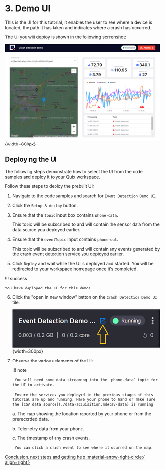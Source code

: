 # 3. Demo UI

This is the UI for this tutorial, it enables the user to see where a device is located, the path it has taken and indicates where a crash has occurred.

The UI you will deploy is shown in the following screenshot:

![Event detection UI](./ui.png){width=600px}

## Deploying the UI

The following steps demonstrate how to select the UI from the code samples and deploy it to your Quix workspace.

Follow these steps to deploy the prebuilt UI:

1. Navigate to the code samples and search for `Event Detection Demo UI`.

2. Click the `Setup & deploy` button.

3. Ensure that the `topic` input box contains `phone-data`.

	This topic will be subscribed to and will contain the sensor data from the data source you deployed earlier.

4. Ensure that the `eventTopic` input contains `phone-out`.

	This topic will be subscribed to and will contain any events generated by the crash event detection service you deployed earlier.

5. Click `Deploy` and wait while the UI is deployed and started.
	You will be redirected to your workspace homepage once it's completed.

!!! success

	You have deployed the UI for this demo!

6. Click the "open in new window" button on the `Crash Detection Demo UI` tile.

	![Crash detection UI tile](./crash-detection-ui-tile.png){width=300px}

7. Observe the various elements of the UI:

	!!! note 

		You will need some data streaming into the `phone-data` topic for the UI to activate. 
		
		Ensure the services you deployed in the previous stages of this tutorial are up and running. Have your phone to hand or make sure the [CSV data source](./data-acquisition.md#csv-data) is running

	a. The map showing the location reported by your phone or from the prerecorded data.

	b. Telemetry data from your phone.

	c. The timestamp of any crash events.

		You can click a crash event to see where it ocurred on the map.

[Conclusion, next steps and getting help :material-arrow-right-circle:{ align=right }](conclusion.md)
